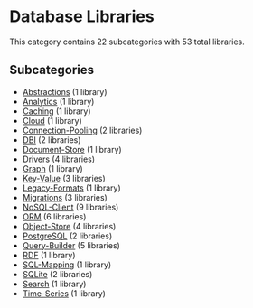 # Database Libraries

This category contains 22 subcategories with 53 total libraries.

## Subcategories

- [Abstractions](Abstractions.md) (1 library)
- [Analytics](Analytics.md) (1 library)
- [Caching](Caching.md) (1 library)
- [Cloud](Cloud.md) (1 library)
- [Connection-Pooling](Connection-Pooling.md) (2 libraries)
- [DBI](DBI.md) (2 libraries)
- [Document-Store](Document-Store.md) (1 library)
- [Drivers](Drivers.md) (4 libraries)
- [Graph](Graph.md) (1 library)
- [Key-Value](Key-Value.md) (3 libraries)
- [Legacy-Formats](Legacy-Formats.md) (1 library)
- [Migrations](Migrations.md) (3 libraries)
- [NoSQL-Client](NoSQL-Client.md) (9 libraries)
- [ORM](ORM.md) (6 libraries)
- [Object-Store](Object-Store.md) (4 libraries)
- [PostgreSQL](PostgreSQL.md) (2 libraries)
- [Query-Builder](Query-Builder.md) (5 libraries)
- [RDF](RDF.md) (1 library)
- [SQL-Mapping](SQL-Mapping.md) (1 library)
- [SQLite](SQLite.md) (2 libraries)
- [Search](Search.md) (1 library)
- [Time-Series](Time-Series.md) (1 library)
